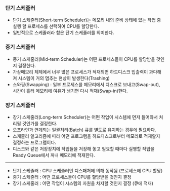 ### 단기 스케줄러
- 단기 스케줄러(Short-term Scheduler)는 메모리 내의 준비 상태에 있는 작업 중 실행 할 프로세스를 선택하여 CPU를 할당한다.
- 일반적으로 스케줄러라 함은 단기 스케줄러를 의미한다.
### 중기 스케줄러
- 중기 스케줄러(Mid-term Scheduler)는 어떤 프로세스들이 CPU를 할당받을 것인지 결정한다.
- 가상메모리 체제에서 너무 많은 프로세스가 적재되면 하드디스크 입출력이 과다해져 시스템이 거의 멈추는 현상이 발생한다(Trashing)
- 스와핑(Swapping) : 일부 프로세스를 메모리에서 디스크로 보내고(Swap-out), 시간이 흘러 메모리에 여유가 생기면 다시 적재(Swap-in)한다.
### 장기 스케줄러
- 장기 스케줄러(Long-term Scheduler)는 어떤 작업이 시스템에 먼저 들어와서 처리될 것인가를 결정한다.
- 오프라인과 연계되는 일괄처리(Batch) 큐를 별도로 유지하는 경우에 필요하다.
- 스케줄러 알고리즘에 따라 어떤 프로그램을 하드디스크로부터 메모리로 적재할지 결정하는 프로그램이다.
- 디스크와 같은 저장장치에 작업들을 저장해 놓고 필요할 때마다 실행할 작업을 Ready Queue에서 꺼내 메모리에 적재한다.
***
- 단기 스케줄러 : CPU 스케줄러인 디스패처에 의해 동작됨 (프로세스에 CPU 할당)
- 중기 스케줄러 : 어떤 프로세스들이 CPU를 할당받을 것인지 결정
- 장기 스케줄러 : 어떤 작업이 시스템의 자원을 차지할 것인지 결정 (큐에 적재)
